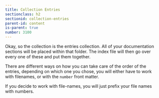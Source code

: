 ```yaml
---
title: Collection Entries
sectionclass: h2
sectionid: collection-entries
parent-id: content
is-parent: true
number: 3100
---
```


Okay, so the collection is the entries collection. All of your documentation sections will be placed within that folder.
The index file will then go over every one of these and put them together.

There are different ways on how you can take care of the order of the entries, depending on which one you chose, you will either have to work with filenames, or with the `number` front matter. 

If you decide to work with file-names, you will just prefix your file names with numbers.
